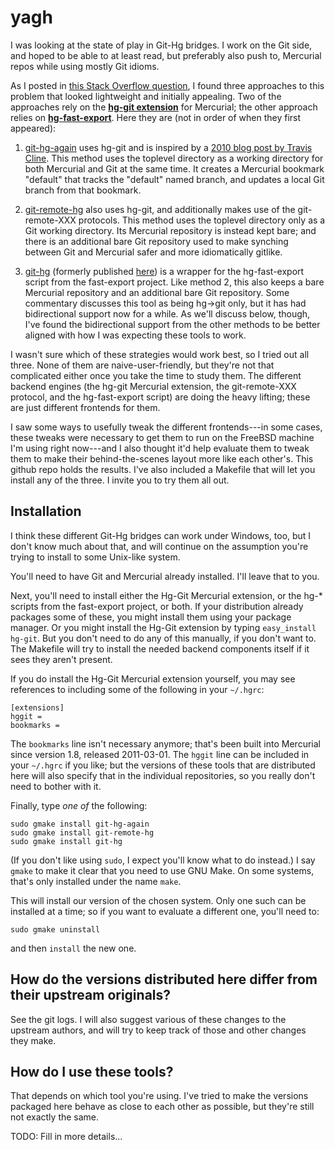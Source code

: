yagh
====

I was looking at the state of play in Git-Hg bridges. I work on the Git side, and hoped to be able to at least read, but preferably also push to, Mercurial repos while using mostly Git idioms.

As I posted in [this Stack Overflow question](http://stackoverflow.com/a/11178693/272427), I found three approaches to this problem that looked lightweight and initially appealing. Two of the approaches rely on the [**hg-git extension**](http://hg-git.github.com/) for Mercurial; the other approach relies on [**hg-fast-export**](http://repo.or.cz/w/fast-export.git). Here they are (not in order of when they first appeared):

  1. [git-hg-again](https://github.com/abourget/git-hg-again) uses hg-git and is inspired by a [2010 blog post by Travis Cline](http://traviscline.com/blog/2010/04/27/using-hg-git-to-work-in-git-and-push-to-hg/). This method uses the toplevel directory as a working directory for both Mercurial and Git at the same time. It creates a Mercurial bookmark "default" that tracks the "default" named branch, and updates a local Git branch from that bookmark. 

  2. [git-remote-hg](https://github.com/rfk/git-remote-hg) also uses hg-git, and additionally makes use of the git-remote-XXX protocols. This method uses the toplevel directory only as a Git working directory. Its Mercurial repository is instead kept bare; and there is an additional bare Git repository used to make synching between Git and Mercurial safer and more idiomatically gitlike.

  3. [git-hg](https://github.com/cosmin/git-hg) (formerly published [here](https://github.com/offbytwo/git-hg)) is a wrapper for the hg-fast-export script from the fast-export project. Like method 2, this also keeps a bare Mercurial repository and an additional bare Git repository. Some commentary discusses this tool as being hg->git only, but it has had bidirectional support now for a while. As we'll discuss below, though, I've found the bidirectional support from the other methods to be better aligned with how I was expecting these tools to work.

I wasn't sure which of these strategies would work best, so I tried out all three. None of them are naive-user-friendly, but they're not that complicated either once you take the time to study them. The different backend engines (the hg-git Mercurial extension, the git-remote-XXX protocol, and the hg-fast-export script) are doing the heavy lifting; these are just different frontends for them.

I saw some ways to usefully tweak the different frontends---in some cases, these tweaks were necessary to get them to run on the FreeBSD machine I'm using right now---and I also thought it'd help evaluate them to tweak them to make their behind-the-scenes layout more like each other's. This github repo holds the results. I've also included a Makefile that will let you install any of the three. I invite you to try them all out.

Installation
------------

I think these different Git-Hg bridges can work under Windows, too, but I don't know much about that, and will continue on the assumption you're trying to install to some Unix-like system.

You'll need to have Git and Mercurial already installed. I'll leave that to you.

Next, you'll need to install either the Hg-Git Mercurial extension, or the hg-* scripts from the fast-export project, or both. If your distribution already packages some of these, you might install them using your package manager. Or you might install the Hg-Git extension by typing `easy_install hg-git`. But you don't need to do 
 any of this manually, if you don't want to. The Makefile will try to install the needed backend components itself if it sees they aren't present.

If you do install the Hg-Git Mercurial extension yourself, you may see references to including some of the following in your `~/.hgrc`:

    [extensions]
    hggit = 
    bookmarks =

The `bookmarks` line isn't necessary anymore; that's been built into Mercurial since version 1.8, released 2011-03-01. The `hggit` line can be included in your `~/.hgrc` if you like; but the versions of these tools that are distributed here will also specify that in the individual repositories, so you really don't need to bother with it.

Finally, type *one of* the following:

    sudo gmake install git-hg-again
    sudo gmake install git-remote-hg
    sudo gmake install git-hg

(If you don't like using `sudo`, I expect you'll know what to do instead.) I say `gmake` to make it clear that you need to use GNU Make. On some systems, that's only installed under the name `make`.

This will install our version of the chosen system. Only one such can be installed at a time; so if you want to evaluate a different one, you'll need to:

    sudo gmake uninstall

and then `install` the new one.


How do the versions distributed here differ from their upstream originals?
--------------------------------------------------------------------------

See the git logs. I will also suggest various of these changes to the upstream authors, and will try to keep track of those and other changes they make.


How do I use these tools?
-------------------------

That depends on which tool you're using. I've tried to make the versions packaged here behave as close to each other as possible, but they're still not exactly the same.

TODO: Fill in more details...

